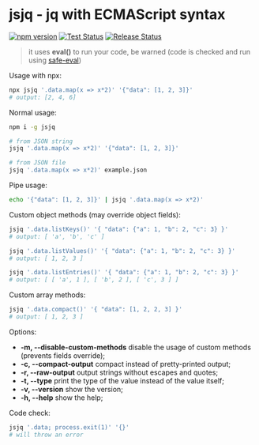 # jsjq - jq with ECMAScript syntax 

[![npm version](https://img.shields.io/npm/v/jsjq.svg)](https://www.npmjs.com/package/jsjq)
[![Test Status](https://github.com/twoojoo/jsjq/actions/workflows/test.yml/badge.svg)](https://github.com/twoojoo/jsjq/actions)
[![Release Status](https://github.com/twoojoo/jsjq/actions/workflows/release.yml/badge.svg)](https://github.com/twoojoo/jsjq/actions)

> it uses **eval()** to run your code, be warned (code is checked and run using [safe-eval](https://www.npmjs.com/package/safe-eval))

Usage with npx:
```bash
npx jsjq '.data.map(x => x*2)' '{"data": [1, 2, 3]}'
# output: [2, 4, 6]
```

Normal usage:
```bash
npm i -g jsjq 

# from JSON string
jsjq '.data.map(x => x*2)' '{"data": [1, 2, 3]}'

# from JSON file
jsjq '.data.map(x => x*2)' example.json
```

Pipe usage:
```bash
echo '{"data": [1, 2, 3]}' | jsjq '.data.map(x => x*2)' 
```

Custom object methods (may override object fields):
```bash
jsjq '.data.listKeys()' '{ "data": {"a": 1, "b": 2, "c": 3} }'
# output: [ 'a', 'b', 'c' ]

jsjq '.data.listValues()' '{ "data": {"a": 1, "b": 2, "c": 3} }'
# output: [ 1, 2, 3 ]

jsjq '.data.listEntries()' '{ "data": {"a": 1, "b": 2, "c": 3} }'
# output: [ [ 'a', 1 ], [ 'b', 2 ], [ 'c', 3 ] ]
```

Custom array methods:
```bash
jsjq '.data.compact()' '{ "data": [1, 2, 2, 3] }'
# output: [ 1, 2, 3 ]
```

Options:

- **-m, --disable-custom-methods** disable the usage of custom methods (prevents fields override);
- **-c, --compact-output**         compact instead of pretty-printed output;
- **-r, --raw-output**             output strings without escapes and quotes;
- **-t, --type**			       print the type of the value instead of the value itself;
- **-v, --version** 		       show the version;
- **-h, --help**	               show the help;

Code check:
```bash
jsjq '.data; process.exit(1)' '{}'
# will throw an error
```
